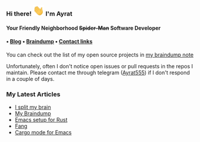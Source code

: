 <h3>Hi there! <img src="https://raw.githubusercontent.com/ayrat555/ayrat555/master/wave.gif" width="30px"> I'm Ayrat<br></h3>

<h4> Your Friendly Neighborhood <strike>Spider-Man</strike> Software Developer <h4>

<h4> • <a href="https://www.badykov.com/">Blog</a> • <a href="https://braindump.badykov.com/">Braindump</a> • <a href="https://braindump.badykov.com/notes/20210901184335-my_resources_and_social_links/">Contact links</a></h4>

You can check out the list of my open source projects in <a href="https://braindump.badykov.com/notes/20210830181701-my_projects/">my braindump note</a>

Unfortunately, often I don't notice open issues or pull requests in the repos I maintain. Please contact me through telegram (<a href="https://t.me/ayrat555">Ayrat555</a>) if I don't respond in a couple of days.
<h3>My Latest Articles</h3>

<!-- BLOG-POST-LIST:START -->
- [I split my brain](http://www.badykov.com/emacs/2021/09/27/split/)
- [My Braindump](http://www.badykov.com/common/2021/08/29/braindump/)
- [Emacs setup for Rust](http://www.badykov.com/emacs/2021/07/31/emacs-setup-for-rust/)
- [Fang](http://www.badykov.com/rust/2021/06/27/fang/)
- [Cargo mode for Emacs](http://www.badykov.com/emacs/2021/05/29/emacs-cargo-mode/)
<!-- BLOG-POST-LIST:END -->

